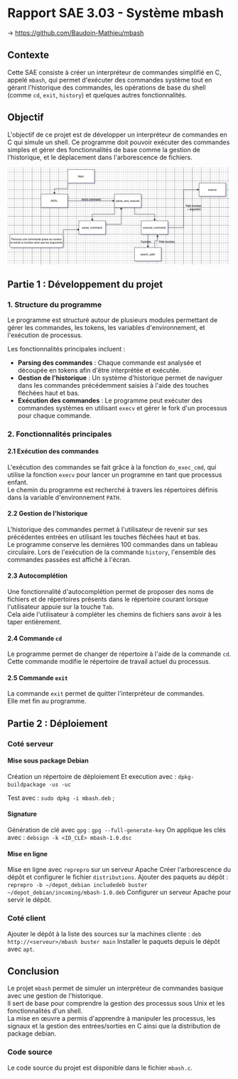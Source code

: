 
# Rapport SAE 3.03 - Système mbash
-> https://github.com/Baudoin-Mathieu/mbash

## Contexte

Cette SAE consiste à créer un interpréteur de commandes simplifié en C, appelé `mbash`, qui permet d'exécuter des commandes système tout en gérant l'historique des commandes, les opérations de base du shell (comme `cd`, `exit`, `history`) et quelques autres fonctionnalités.

## Objectif

L'objectif de ce projet est de développer un interpréteur de commandes en C qui simule un shell. Ce programme doit pouvoir exécuter des commandes simples et gérer des fonctionnalités de base comme la gestion de l'historique, et le déplacement dans l'arborescence de fichiers.

<img src="mbash.png" alt="drawing" width="500"/>

[//]: # (![Diagramme]&#40;mbash.png "Diagramme"&#41;)

## Partie 1 : Développement du projet

### 1. Structure du programme

Le programme est structuré autour de plusieurs modules permettant de gérer les commandes, les tokens, les variables d'environnement, et l'exécution de processus.

Les fonctionnalités principales incluent :

- **Parsing des commandes** : Chaque commande est analysée et découpée en tokens afin d'être interprétée et exécutée.
- **Gestion de l'historique** : Un système d'historique permet de naviguer dans les commandes précédemment saisies à l'aide des touches fléchées haut et bas.
- **Exécution des commandes** : Le programme peut exécuter des commandes systèmes en utilisant `execv` et gérer le fork d'un processus pour chaque commande.

### 2. Fonctionnalités principales

#### 2.1 Exécution des commandes

L'exécution des commandes se fait grâce à la fonction `do_exec_cmd`, qui utilise la fonction `execv` pour lancer un programme en tant que processus enfant.  
Le chemin du programme est recherché à travers les répertoires définis dans la variable d'environnement `PATH`.

#### 2.2 Gestion de l'historique

L'historique des commandes permet à l'utilisateur de revenir sur ses précédentes entrées en utilisant les touches fléchées haut et bas.  
Le programme conserve les dernières 100 commandes dans un tableau circulaire. Lors de l'exécution de la commande `history`, l'ensemble des commandes passées est affiché à l'écran.

#### 2.3 Autocomplétion

Une fonctionnalité d'autocomplétion permet de proposer des noms de fichiers et de répertoires présents dans le répertoire courant lorsque l'utilisateur appuie sur la touche `Tab`.  
Cela aide l'utilisateur à compléter les chemins de fichiers sans avoir à les taper entièrement.

#### 2.4 Commande `cd`

Le programme permet de changer de répertoire à l'aide de la commande `cd`.  
Cette commande modifie le répertoire de travail actuel du processus.

#### 2.5 Commande `exit`

La commande `exit` permet de quitter l'interpréteur de commandes.  
Elle met fin au programme.


## Partie 2 : Déploiement

### Coté serveur

#### Mise sous package Debian

Création un répertoire de déploiement
Et execution avec : `dpkg-buildpackage -us -uc`

Test avec : `sudo dpkg -i mbash.deb` ;

#### Signature

Génération de clé avec `gpg` : `gpg --full-generate-key`
On applique les clés avec : `debsign -k <ID_CLÉ> mbash-1.0.dsc`

#### Mise en ligne

Mise en ligne avec `reprepro` sur un serveur Apache
Créer l'arborescence du dépôt et configurer le fichier `distributions`.
Ajouter des paquets au dépôt : `reprepro -b ~/depot_debian includedeb buster ~/depot_debian/incoming/mbash-1.0.deb`
Configurer un serveur Apache pour servir le dépôt.

### Coté client

Ajouter le dépôt à la liste des sources sur la machines cliente : `deb http://<serveur>/mbash buster main`
Installer le paquets depuis le dépôt avec `apt`.

## Conclusion

Le projet `mbash` permet de simuler un interpréteur de commandes basique avec une gestion de l'historique.  
Il sert de base pour comprendre la gestion des processus sous Unix et les fonctionnalités d'un shell.  
La mise en œuvre a permis d'apprendre à manipuler les processus, les signaux et la gestion des entrées/sorties en C ainsi que la distribution de package debian.

### Code source

Le code source du projet est disponible dans le fichier `mbash.c`.